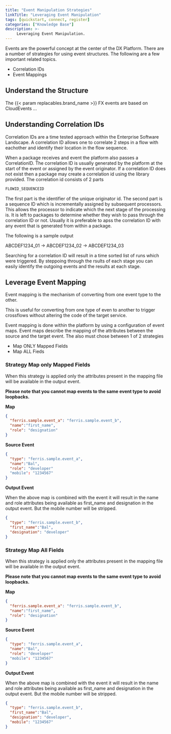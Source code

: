 ```yaml
---
title: "Event Manipulation Strategies"
linkTitle: "Leveraging Event Manipulation"
tags: [quickstart, connect, register] 
categories: ["Knowledge Base"]
description: >-
     Leveraging Event Manipulation.
---
```




Events are the powerful concept at the center of the DX Platform. There are a number of strategies for using event structures. The following are a few important related topics.

* Correlation IDs
* Event Mappings



## Understand the Structure

The {{< param replacables.brand_name  >}} FX events are based on CloudEvents ... 



## Understanding Correlation IDs

Correlation IDs are a time tested approach within the Enterprise Software Landscape. A correlation ID allows one to correlate 2 steps in a flow with eachother and identify their location in the flow sequence. 

When a package receives and event the platform also passes a CorrelationID. The correlation ID is usually generated by the platform at the start of the event or assigned by the event originator. If a correlation ID does not exist then a package may create a correlation id using the library provided. The correlation id consists of 2 parts

```python
FLOWID_SEQUENCEID
```



The first part is the identifier of the unique originator id. The second part is a sequence ID which is incrementally assigned by subsequent processors. This allows the processor to indicate which the next stage of the processing is. It is left to packages to determine whether they wish to pass through the correlation ID or not. Usually it is preferable to apss the correlation ID with any event that is generated from within a package. 



The following is a sample output

ABCDEF1234_01 -> ABCDEF1234_02 -> ABCDEF1234_03

Searching for a correlation ID will result in a time sorted list of runs which were triggered. By steppoing through the rsults of each stage you can easily identify the outgoing events and the results at each stage.



## Leverage Event Mapping

Event mapping is the mechanism of converting from one event type to the other. 

This is useful for converting from one type of even to another to trigger crossflows without altering the code of the target service. 

Event mapping is done within the platform by using a configuration of event maps. Event maps describe the mapping of the attributes between the source and the target event. The also must chose between 1 of 2 strategies

* Map ONLY Mapped Fields
* Map ALL Fieds



### Strategy Map only Mapped Fields

When this strategy is applied only the attributes present in the mapping file will be available in the output event. 

**Please note that you cannot map events to the same event type to avoid loopbacks.**

**Map**

```json
{
  "ferris.sample.event_a": "ferris.sample.event_b",
  "name":"first_name",
  "role": "designation"
}
```

**Source Event**

```json
{
  "type": "ferris.sample.event_a",
  "name":"Bal",
  "role": "developer"
  "mobile": "1234567"
}
```

**Output Event**

When the above map is combined with the event it will result in the name and role attributes being available as first_name and designation in the output event. But the mobile number will be stripped.

```json
{
  "type": "ferris.sample.event_b",
  "first_name":"Bal",
  "designation": "developer"
}
```

### Strategy Map All Fields



When this strategy is applied only the attributes present in the mapping file will be available in the output event. 

**Please note that you cannot map events to the same event type to avoid loopbacks.**

**Map**

```json
{
  "ferris.sample.event_a": "ferris.sample.event_b",
  "name":"first_name",
  "role": "designation"
}
```

**Source Event**

```json
{
  "type": "ferris.sample.event_a",
  "name":"Bal",
  "role": "developer"
  "mobile": "1234567"
}
```

**Output Event**

When the above map is combined with the event it will result in the name and role attributes being available as first_name and designation in the output event. But the mobile number will be stripped.

```json
{
  "type": "ferris.sample.event_b",
  "first_name":"Bal",
  "designation": "developer",
  "mobile": "1234567"
}
```



